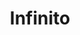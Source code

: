 ---
title: Infinito
date: 
draft: false

# descripcion
description : Aro de plata con piedra cubic

materials: Plata 925

color: Multicolor

dimensions: 1cm

code: 01-16-0335

type: "Aros"

categories: []

price: $2.720,00

# Images
# first image will be shown in the product page
images:
  # - image: "images/path_to_image"
  # La ubicacion de las imagenes es imagenes/Aros/Aros.Cubic/01-16-0335-infinito
  - image: "./images/aros/cubic/01-16-0335-infinito_a.JPG"
  - image: "./images/aros/cubic/01-16-0335-infinito_b.JPG"
---